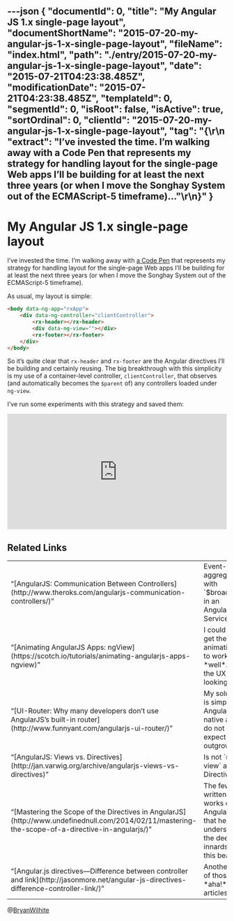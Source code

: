 ---json
{
  "documentId": 0,
  "title": "My Angular JS 1.x single-page layout",
  "documentShortName": "2015-07-20-my-angular-js-1-x-single-page-layout",
  "fileName": "index.html",
  "path": "./entry/2015-07-20-my-angular-js-1-x-single-page-layout",
  "date": "2015-07-21T04:23:38.485Z",
  "modificationDate": "2015-07-21T04:23:38.485Z",
  "templateId": 0,
  "segmentId": 0,
  "isRoot": false,
  "isActive": true,
  "sortOrdinal": 0,
  "clientId": "2015-07-20-my-angular-js-1-x-single-page-layout",
  "tag": "{\r\n  \"extract\": \"I’ve invested the time. I’m walking away with a Code Pen that represents my strategy for handling layout for the single-page Web apps I’ll be building for at least the next three years (or when I move the Songhay System out of the ECMAScript-5 timeframe)...\"\r\n}"
}
---

# My Angular JS 1.x single-page layout

I’ve invested the time. I’m walking away with [a Code Pen](http://codepen.io/rasx/pen/gpjaoZ) that represents my strategy for handling layout for the single-page Web apps I’ll be building for at least the next three years (or when I move the Songhay System out of the ECMAScript-5 timeframe).

As usual, my layout is simple:

```html
<body data-ng-app="rxApp">
    <div data-ng-controller="clientController">
        <rx-header></rx-header>
        <div data-ng-view=""></div>
        <rx-footer></rx-footer>
    </div>
</body>
```

So it’s quite clear that `rx-header` and `rx-footer` are the Angular directives I’ll be building and certainly reusing. The big breakthrough with this simplicity is my use of a container-level controller, `clientController`, that observes (and automatically becomes the `$parent` of) any controllers loaded under `ng-view`.

I’ve run some experiments with this strategy and saved them:

<!-- cSpell:disable -->
<iframe height="265" style="width: 100%;" scrolling="no" title="Angular: Multiple Templates w/ ngRoute, ngAnimate and a Directive" src="https://codepen.io/rasx/embed/gpjaoZ?height=265&theme-id=0&default-tab=js,result" frameborder="no" allowtransparency="true" allowfullscreen="true">
See the Pen <a href='https://codepen.io/rasx/pen/gpjaoZ'>Angular: Multiple Templates w/ ngRoute, ngAnimate and a Directive</a> by Bryan Wilhite
  (<a href='https://codepen.io/rasx'>@rasx</a>) on <a href='https://codepen.io'>CodePen</a>.
</iframe>
<!-- cSpell:enable -->

## Related Links

<table class="WordWalkingStickTable"><tr><td>
“[AngularJS: Communication Between Controllers](http://www.theroks.com/angularjs-communication-controllers/)”
</td><td>
Event-aggregation with `$broadcast` in an Angular Service.
</td></tr><tr><td>
“[Animating AngularJS Apps: ngView](https://scotch.io/tutorials/animating-angularjs-apps-ngview)”
</td><td>
I could not get the animations to work *well*. Not the UX I’m looking for…
</td></tr><tr><td>
“[UI-Router: Why many developers don’t use AngularJS’s built-in router](http://www.funnyant.com/angularjs-ui-router/)”
</td><td>
My solution is simpler, Angular-native and I do not expect to outgrow it.
</td></tr><tr><td>
“[AngularJS: Views vs. Directives](http://jan.varwig.org/archive/angularjs-views-vs-directives)”
</td><td>
Is not `ng-view` a Directive?
</td></tr><tr><td>
“[Mastering the Scope of the Directives in AngularJS](http://www.undefinednull.com/2014/02/11/mastering-the-scope-of-a-directive-in-angularjs/)”
</td><td>
The few written works on Angular JS that help me understand the deep innards of this beast.
</td></tr><tr><td>
“[Angular.js directives—Difference between controller and link](http://jasonmore.net/angular-js-directives-difference-controller-link/)”
</td><td>
Another one of those *aha!* articles.
</td></tr></table>

@[BryanWilhite](https://twitter.com/BryanWilhite)
